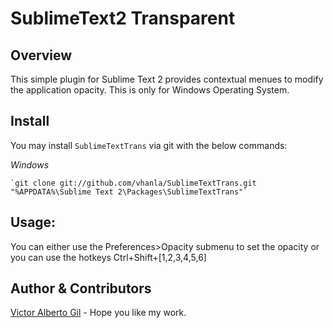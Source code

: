 SublimeText2 Transparent
===================

Overview
--------
This simple plugin for Sublime Text 2 provides contextual menues to modify the application opacity.
This is only for Windows Operating System.

Install
-------
You may install `SublimeTextTrans` via git with the below commands:

*Windows*

    `git clone git://github.com/vhanla/SublimeTextTrans.git "%APPDATA%\Sublime Text 2\Packages\SublimeTextTrans"`

Usage:
-------
You can either use the Preferences>Opacity submenu to set the opacity or
you can use the hotkeys Ctrl+Shift+[1,2,3,4,5,6]

Author & Contributors
----------------------
[Victor Alberto Gil](http://profiles.google.com/vhanla) - Hope you like my work.

